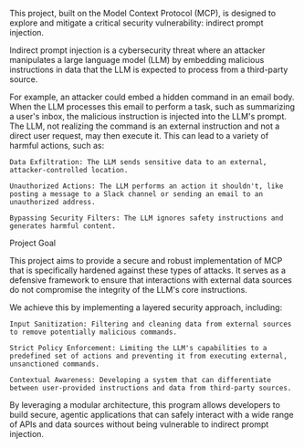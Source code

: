 This project, built on the Model Context Protocol (MCP), is designed to explore and mitigate a critical security vulnerability: indirect prompt injection.

Indirect prompt injection is a cybersecurity threat where an attacker manipulates a large language model (LLM) by embedding malicious instructions in data that the LLM is expected to process from a third-party source.

For example, an attacker could embed a hidden command in an email body. When the LLM processes this email to perform a task, such as summarizing a user's inbox, the malicious instruction is injected into the LLM's prompt. The LLM, not realizing the command is an external instruction and not a direct user request, may then execute it. This can lead to a variety of harmful actions, such as:

    Data Exfiltration: The LLM sends sensitive data to an external, attacker-controlled location.

    Unauthorized Actions: The LLM performs an action it shouldn't, like posting a message to a Slack channel or sending an email to an unauthorized address.

    Bypassing Security Filters: The LLM ignores safety instructions and generates harmful content.

Project Goal

This project aims to provide a secure and robust implementation of MCP that is specifically hardened against these types of attacks. It serves as a defensive framework to ensure that interactions with external data sources do not compromise the integrity of the LLM's core instructions.

We achieve this by implementing a layered security approach, including:

    Input Sanitization: Filtering and cleaning data from external sources to remove potentially malicious commands.

    Strict Policy Enforcement: Limiting the LLM's capabilities to a predefined set of actions and preventing it from executing external, unsanctioned commands.

    Contextual Awareness: Developing a system that can differentiate between user-provided instructions and data from third-party sources.

By leveraging a modular architecture, this program allows developers to build secure, agentic applications that can safely interact with a wide range of APIs and data sources without being vulnerable to indirect prompt injection.
